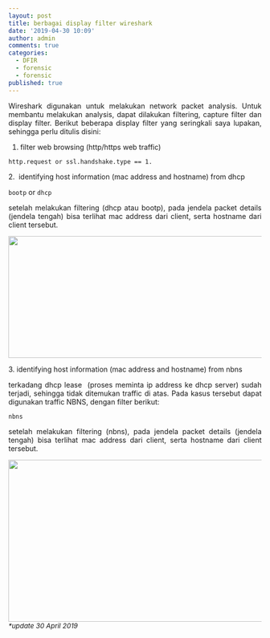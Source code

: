 ```yaml
---
layout: post
title: berbagai display filter wireshark
date: '2019-04-30 10:09'
author: admin
comments: true
categories:
  - DFIR
  - forensic
  - forensic
published: true
---
```

<p style="text-align: justify;">Wireshark digunakan untuk melakukan network packet analysis. Untuk membantu melakukan analysis, dapat dilakukan filtering, capture filter dan display filter. Berikut beberapa display filter yang seringkali saya lupakan, sehingga perlu ditulis disini:</p>

1. filter web browsing (http/https web traffic)

<code>http.request or ssl.handshake.type == 1.</code>

2.  identifying host information (mac address and hostname) from dhcp

<code>bootp</code> or <code>dhcp</code>
<p style="text-align: justify;">setelah melakukan filtering (dhcp atau bootp), pada jendela packet details (jendela tengah) bisa terlihat mac address dari client, serta hostname dari client tersebut.</p>
<p style="text-align: justify;"><a href="http://aldosimon.com/blog/wp-content/uploads//2019/04/mac-and-host-name.png"><img class="aligncenter size-full wp-image-406" src="http://aldosimon.com/blog/wp-content/uploads//2019/04/mac-and-host-name.png" alt="" width="572" height="243" /></a></p>
3. identifying host information (mac address and hostname) from nbns
<p style="text-align: justify;">terkadang dhcp lease  (proses meminta ip address ke dhcp server) sudah terjadi, sehingga tidak ditemukan traffic di atas. Pada kasus tersebut dapat digunakan traffic NBNS, dengan filter berikut:</p>
<code>nbns</code>
<p style="text-align: justify;">setelah melakukan filtering (nbns), pada jendela packet details (jendela tengah) bisa terlihat mac address dari client, serta hostname dari client tersebut.</p>
<a href="http://aldosimon.com/blog/wp-content/uploads//2019/04/mac-and-host-name2.png"><img class="aligncenter size-full wp-image-408" src="http://aldosimon.com/blog/wp-content/uploads//2019/04/mac-and-host-name2.png" alt="" width="855" height="323" /></a><span style="font-size: 10pt;"><em>*update 30 April 2019</em></span>

&nbsp;
